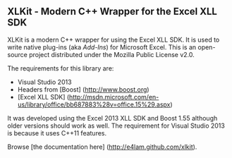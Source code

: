 ## XLKit - Modern C++ Wrapper for the Excel XLL SDK

XLKit is a modern C++ wrapper for using the Excel XLL SDK. It is used to write native plug-ins (aka *Add-Ins*) for Microsoft Excel. This is an open-source project distributed under the Mozilla Public License v2.0.

The requirements for this library are:
- Visual Studio 2013
- Headers from [Boost] (http://www.boost.org)
- [Excel XLL SDK] (http://msdn.microsoft.com/en-us/library/office/bb687883%28v=office.15%29.aspx)

It was developed using the Excel 2013 XLL SDK and Boost 1.55 although older versions should work as well. The requirement for Visual Studio 2013 is because it uses C++11 features.

Browse [the documentation here] (http://e4lam.github.com/xlkit).
